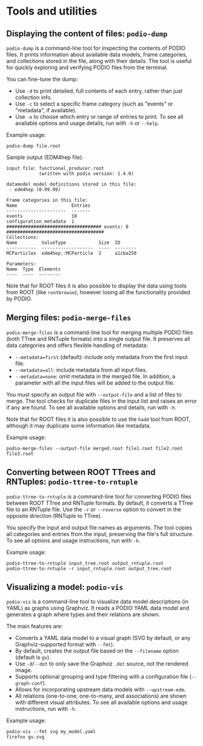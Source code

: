 # Tools and utilities

## Displaying the content of files: `podio-dump`
`podio-dump` is a command-line tool for inspecting the contents of PODIO
files. It prints information about available data models, frame categories, and
collections stored in the file, along with their details. The tool is useful for
quickly exploring and verifying PODIO files from the terminal.

You can fine-tune the dump:
- Use `-d` to print detailed, full contents of each entry, rather than just collection info.
- Use `-c` to select a specific frame category (such as "events" or "metadata", if available).
- Use `-e` to choose which entry or range of entries to print.
To see all available options and usage details, run with `-h` or `--help`.

Example usage:

```
podio-dump file.root
```

Sample output (EDM4hep file):
``` text
input file: functional_producer.root
            (written with podio version: 1.4.0)

datamodel model definitions stored in this file:
 - edm4hep (0.99.99)

Frame categories in this file:
Name                    Entries
----------------------  -------
events                  10
configuration_metadata  1
################################### events: 0 ####################################
Collections:
Name         ValueType            Size  ID
-----------  -------------------  ----  --------
MCParticles  edm4hep::MCParticle  2     a1cba250

Parameters:
Name  Type  Elements
----  ----  --------
```

Note that for ROOT files it is also possible to display the data using tools
from ROOT (like `rootbrowse`), however losing all the functionality provided by
PODIO.

## Merging files: `podio-merge-files`
`podio-merge-files` is a command-line tool for merging multiple PODIO files
(both TTree and RNTuple formats) into a single output file. It preserves all
data categories and offers flexible handling of metadata:
- `--metadata=first` (default): include only metadata from the first input file.
- `--metadata=all`: include metadata from all input files.
- `--metadata=none`: omit metadata in the merged file.
In addition, a parameter with all the input files will be added to the output file.

You must specify an output file with `--output-file` and a list of files to
merge. The tool checks for duplicate files in the input list and raises an error
if any are found. To see all available options and details, run with `-h`.

Note that for ROOT files it is also possible to use the `hadd` tool from ROOT,
although it may duplicate some information like metadata.

Example usage:

```
podio-merge-files --output-file merged.root file1.root file2.root file3.root
```

## Converting between ROOT TTrees and RNTuples: `podio-ttree-to-rntuple`

`podio-ttree-to-rntuple` is a command-line tool for converting PODIO files
between ROOT TTree and RNTuple formats. By default, it converts a TTree file to
an RNTuple file. Use the `-r` or `--reverse` option to convert in the opposite
direction (RNTuple to TTree).

You specify the input and output file names as arguments. The tool copies all
categories and entries from the input, preserving the file's full structure.
To see all options and usage instructions, run with `-h`.

Example usage:

```
podio-ttree-to-rntuple input_tree.root output_rntuple.root
podio-ttree-to-rntuple -r input_rntuple.root output_tree.root
```

## Visualizing a model: `podio-vis`

`podio-vis` is a command-line tool to visualize data model descriptions (in
YAML) as graphs using Graphviz. It reads a PODIO YAML data model and generates a
graph where types and their relations are shown.

The main features are:
- Converts a YAML data model to a visual graph (SVG by default, or any Graphviz-supported format with `--fmt`).
- By default, creates the output file based on the `--filename` option (default is `gv`).
- Use `-d`/`--dot` to only save the Graphviz `.dot` source, not the rendered image.
- Supports optional grouping and type filtering with a configuration file (`--graph-conf`).
- Allows for incorporating upstream data models with `--upstream-edm`.
- All relations (one-to-one, one-to-many, and associations) are shown with different visual attributes.
To see all available options and usage instructions, run with `-h`.

Example usage:

```
podio-vis --fmt svg my_model.yaml
firefox gv.svg
```
